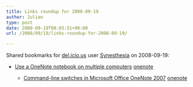 ```yaml
---
title: Links roundup for 2008-09-19
author: Julian
type: post
date: 2008-09-19T08:03:51+00:00
url: /2008/09/19/links-roundup-for-2008-09-19/

---
```

Shared bookmarks for [del.icio.us][1] user [Synesthesia][2] on 2008-09-19:

  * [Use a OneNote notebook on multiple computers][3] 
    [onenote][4] </li> 
    
      * [Command-line switches in Microsoft Office OneNote 2007][5] 
        [onenote][4] </li> </ul>

 [1]: https://del.icio.us/
 [2]: https://del.icio.us/synesthesia
 [3]: https://office.microsoft.com/en-us/onenote/HA100910951033.aspx?pid=CH100627701033
 [4]: https://del.icio.us/synesthesia/onenote
 [5]: https://office.microsoft.com/en-us/onenote/HA101778331033.aspx?pid=CH100726161033